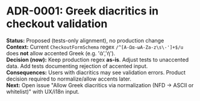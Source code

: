 # ADR-0001: Greek diacritics in checkout validation
**Status:** Proposed (tests-only alignment), no production change  
**Context:** Current `CheckoutFormSchema` regex `/^[Α-Ωα-ωA-Za-z\s\-']+$/u` does **not** allow accented Greek (e.g. 'ά','ή').  
**Decision (now):** Keep production regex **as-is**. Adjust tests to unaccented data. Add tests documenting rejection of accented input.  
**Consequences:** Users with diacritics may see validation errors. Product decision required to normalize/allow accents later.  
**Next:** Open issue "Allow Greek diacritics via normalization (NFD → ASCII or whitelist)" with UX/i18n input.
